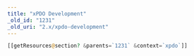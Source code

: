 ```yaml
---
title: "xPDO Development"
_old_id: "1231"
_old_uri: "2.x/xpdo-development"
---
```


``` php
[[getResources@section? &parents=`1231` &context=`xpdo`]]
```